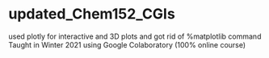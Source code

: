 # updated_Chem152_CGIs
used plotly for interactive and 3D plots and got rid of %matplotlib command
Taught in Winter 2021 using Google Colaboratory (100% online course)
